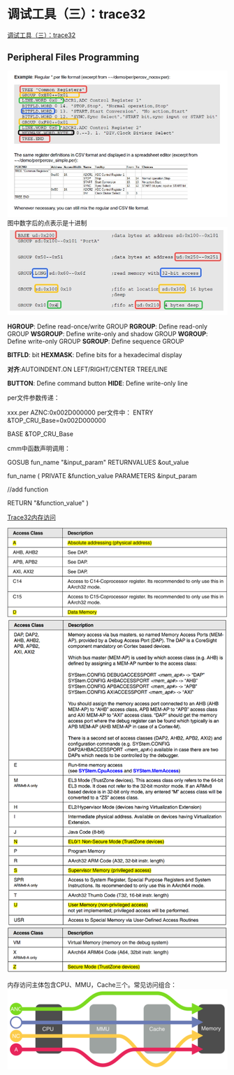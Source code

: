 # 调试工具（三）：trace32

[调试工具（三）：trace32](https://www.dumpstack.cn/index.php/2022/02/25/398.html#37)

## Peripheral Files Programming

![Per文件参考](Per文件参考.jpg)
图中数字后的点表示是十进制
![GROUP关键字](GROUP关键字.jpg)

**HGROUP**: Define read-once/write GROUP
**RGROUP**: Define read-only GROUP
**WSGROUP**: Define write-only and shadow GROUP
**WGROUP**: Define write-only GROUP
**SGROUP**: Define sequence GROUP

**BITFLD**: bit
**HEXMASK**: Define bits for a hexadecimal display

**对齐**:AUTOINDENT.ON  LEFT/RIGHT/CENTER TREE/LINE

**BUTTON**: Define command button
**HIDE**: Define write-only line

per文件参数传递：

xxx.per AZNC:0x002D000000
per文件中：
ENTRY &TOP_CRU_Base=0x002D000000

BASE &TOP_CRU_Base

cmm中函数声明调用：

GOSUB fun_name "&input_param"
RETURNVALUES &out_value

fun_name
(
  PRIVATE &function_value
  PARAMETERS &input_param

  //add function

  RETURN "&function_value"
)

[Trace32内存访问](https://www.cnblogs.com/arnoldlu/p/17428690.html)

![单个Acess_Class描述](单个Acess_Class描述.png)
![单个Acess_Class描述1](单个Acess_Class描述1.png)
![单个Acess_Class描述2](单个Acess_Class描述2.png)

内存访问主体包含CPU、MMU，Cache三个。常见访问组合：
![常见访问组合](常见访问组合.png)

